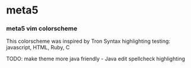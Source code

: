 # meta5
### meta5 vim colorscheme ###
This colorscheme was inspired by Tron
Syntax highlighting testing: javascript, HTML, Ruby, C



TODO:
   make theme more java friendly
      - Java
   edit spellcheck highlighting
